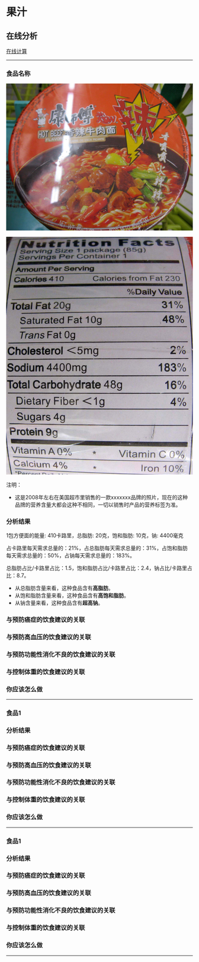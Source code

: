 # 果汁

## 在线分析

[在线计算](https://jsfiddle.net/quanbinn/f6y5jb8p/)

--------------------

### 食品名称

![康师傅_香辣牛肉面](/images/加工食品的分析/速食面条（含方便面）/康师傅_香辣牛肉面.jpg)

![康师傅_香辣牛肉面_营养标签](/images/加工食品的分析/速食面条（含方便面）/康师傅_香辣牛肉面_营养标签.jpg)

注明：

- 这是2008年左右在美国超市里销售的一款xxxxxxx品牌的照片，现在的这种品牌的营养含量大都会这种不相同，一切以销售时产品的营养标签为准。

### 分析结果

1包方便面的能量: 410卡路里，总脂肪: 20克，饱和脂肪: 10克，钠: 4400毫克

占卡路里每天需求总量的：21%，占总脂肪每天需求总量的：31%，占饱和脂肪每天需求总量的：50%，占钠每天需求总量的：183%。

总脂肪占比/卡路里占比：1.5，饱和脂肪占比/卡路里占比：2.4，钠占比/卡路里占比：8.7。

- 从总脂肪含量来看，这种食品含有**高脂肪**。
- 从饱和脂肪含量来看，这种食品含有**高饱和脂肪**。
- 从钠含量来看，这种食品含有**超高钠**。

### 与预防癌症的饮食建议的关联

### 与预防高血压的饮食建议的关联

### 与预防功能性消化不良的饮食建议的关联

### 与控制体重的饮食建议的关联

### 你应该怎么做

---------------------

### 食品1

### 分析结果

### 与预防癌症的饮食建议的关联

### 与预防高血压的饮食建议的关联

### 与预防功能性消化不良的饮食建议的关联

### 与控制体重的饮食建议的关联

### 你应该怎么做

---------------------

### 食品1

### 分析结果

### 与预防癌症的饮食建议的关联

### 与预防高血压的饮食建议的关联

### 与预防功能性消化不良的饮食建议的关联

### 与控制体重的饮食建议的关联

### 你应该怎么做

---------------------


